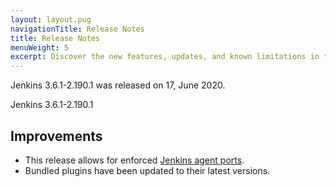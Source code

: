 ```yaml
---
layout: layout.pug
navigationTitle: Release Notes
title: Release Notes
menuWeight: 5
excerpt: Discover the new features, updates, and known limitations in this release of the Jenkins Service
--- 
```

Jenkins 3.6.1-2.190.1 was released on 17, June 2020.

Jenkins 3.6.1-2.190.1

## Improvements
- This release allows for enforced [Jenkins agent ports](/mesosphere/dcos/services/jenkins/3.6.1-2.190.1/custom-install#Setting-Jenkins-Agent-Ports).
- Bundled plugins have been updated to their latest versions.

<!-- This source repo for this topic is located on https://github.com/mesosphere/dcos-jenkins-service -->
